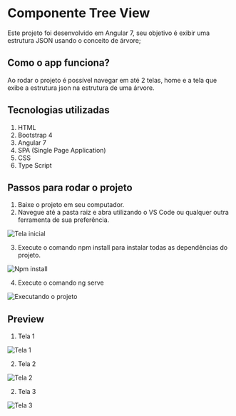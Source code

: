 # Componente Tree View
Este projeto foi desenvolvido em Angular 7, seu objetivo é exibir uma estrutura JSON usando o conceito de árvore;

## Como o app funciona?
Ao rodar o projeto é possível navegar em até 2 telas, home e a tela que exibe a estrutura json na estrutura de uma árvore.

## Tecnologias utilizadas
1. HTML
2. Bootstrap 4
3. Angular 7
4. SPA (Single Page Application)
5. CSS
6. Type Script

## Passos para rodar o projeto
1. Baixe o projeto em seu computador.
2. Navegue até a pasta raiz e abra utilizando o VS Code ou qualquer outra ferramenta de sua preferência.
>
![Tela inicial](https://i.ibb.co/w06Wccs/image.png)
>
3. Execute o comando npm install para instalar todas as dependências do projeto.
>
![Npm install](https://i.ibb.co/nP14WNG/image.png)
>
4. Execute o comando ng serve
>
![Executando o projeto](https://i.ibb.co/J2RLRGH/image.png)
>

## Preview

1. Tela 1
>
![Tela 1](https://i.ibb.co/FnTStyB/image.png)
>
2. Tela 2
>
![Tela 2](https://i.ibb.co/FnTStyB/image.png)
>
2. Tela 3
>
![Tela 3](https://i.ibb.co/h7VG2Pc/image.png)
>

